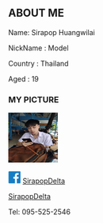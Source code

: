 ## ABOUT ME

Name: Sirapop Huangwilai

NickName : Model

Country : Thailand  

Aged : 19

### MY PICTURE
<img src="89A5B02F-567A-47B1-BF45-5FD1DC1D20C3.jpeg" alt="89A5B02F-567A-47B1-BF45-5FD1DC1D20C3" width="100" height="100"/>


<img src="A117DF32-30E0-415A-84CF-3349E05971E1.png" alt="A117DF32-30E0-415A-84CF-3349E05971E1" width="25" height="25"/> [SirapopDelta](https://web.facebook.com/profile.php?id=100017003479477)

[SirapopDelta](https://web.facebook.com/profile.php?id=100017003479477)

Tel: 095-525-2546
